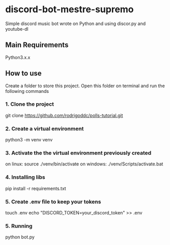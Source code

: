 # discord-bot-mestre-supremo
Simple discord music bot wrote on Python and using discor.py and youtube-dl

## Main Requirements
Python3.x.x

## How to use
Create a folder to store this project. Open this folder on terminal and run the following commands

### 1. Clone the project
git clone https://github.com/rodrigoddc/polls-tutorial.git

### 2. Create a virtual environment
python3 -m venv venv

### 3. Activate the the virtual environment previously created
on linux: source ./venv/bin/activate
on windows: ./venv/Scripts/activate.bat

### 4. Installing libs
pip install -r requirements.txt

### 5. Create .env file to keep your tokens
touch .env
echo "DISCORD_TOKEN=your_discord_token" >> .env

### 5. Running
python bot.py
